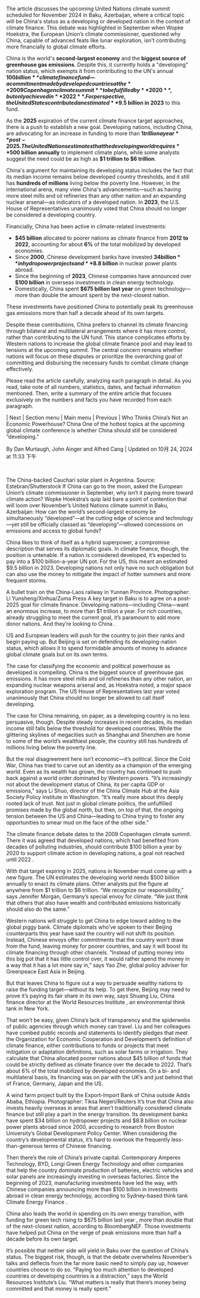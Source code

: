 The article discusses the upcoming United Nations climate summit scheduled for November 2024 in Baku, Azerbaijan, where a critical topic will be China's status as a developing or developed nation in the context of climate finance. This debate was highlighted in September when Wopke Hoekstra, the European Union’s climate commissioner, questioned why China, capable of advanced feats like lunar exploration, isn't contributing more financially to global climate efforts.  
   
China is the world's **second-largest economy** and the **biggest source of greenhouse gas emissions**. Despite this, it currently holds a "developing" nation status, which exempts it from contributing to the UN's annual **$100 billion** climate finance fund—a commitment made by developed countries at the **2009 Copenhagen climate summit** to be fulfilled by **2020**, but only achieved in **2022**. For perspective, the United States contributed an estimated **$9.5 billion in 2023** to this fund.  
   
As the **2025** expiration of the current climate finance target approaches, there is a push to establish a new goal. Developing nations, including China, are advocating for an increase in funding to more than **$1 trillion a year** post-2025. The United Nations estimates that the developing world requires **$500 billion annually** to implement climate plans, while some analysts suggest the need could be as high as **$1 trillion to $6 trillion**.  
   
China's argument for maintaining its developing status includes the fact that its median income remains below developed country thresholds, and it still has **hundreds of millions** living below the poverty line. However, in the international arena, many view China's advancements—such as having more steel mills and oil refineries than any other nation and an expanding nuclear arsenal—as indicators of a developed nation. In **2023**, the U.S. House of Representatives unanimously voted that China should no longer be considered a developing country.  
   
Financially, China has been active in climate-related investments:  
   
- **$45 billion** allocated to poorer nations as climate finance from **2012 to 2022**, accounting for about **6%** of the total mobilized by developed economies.  
- Since **2000**, Chinese development banks have invested **$34 billion** in hydropower projects and **$8.8 billion** in nuclear power plants abroad.  
- Since the beginning of **2023**, Chinese companies have announced over **$100 billion** in overseas investments in clean energy technology.  
- Domestically, China spent **$675 billion last year** on green technology—more than double the amount spent by the next-closest nation.  
   
These investments have positioned China to potentially peak its greenhouse gas emissions more than half a decade ahead of its own targets.  
   
Despite these contributions, China prefers to channel its climate financing through bilateral and multilateral arrangements where it has more control, rather than contributing to the UN fund. This stance complicates efforts by Western nations to increase the global climate finance pool and may lead to tensions at the upcoming summit. The central concern remains whether nations will focus on these disputes or prioritize the overarching goal of committing and disbursing the necessary funds to combat climate change effectively.



Please read the article carefully, analyzing each paragraph in detail. As you read, take note of all numbers, statistics, dates, and factual information mentioned. Then, write a summary of the entire article that focuses exclusively on the numbers and facts you have recorded from each paragraph.


| Next | Section menu | Main menu | Previous |
Who Thinks China’s Not an Economic Powerhouse? China
One of the hottest topics at the upcoming global climate conference is whether China should still be considered “developing.”

By Dan Murtaugh, John Ainger and Alfred Cang | Updated on 10月 24, 2024 at 11:33 下午

 


The China-backed Cauchari solar plant in Argentina. Source: Estebran/Shutterstock
If China can go to the moon, asked the European Union’s climate commissioner in September, why isn’t it paying more toward climate action? Wopke Hoekstra’s quip laid bare a point of contention that will loom over November’s United Nations climate summit in Baku, Azerbaijan: How can the world’s second-largest economy be simultaneously “developed”—at the cutting edge of science and technology—yet still be officially classed as “developing”—allowed concessions on emissions and access to global funds?

China likes to think of itself as a hybrid superpower, a compromise description that serves its diplomatic goals. In climate finance, though, the position is untenable. If a nation is considered developed, it’s expected to pay into a $100 billion-a-year UN pot. For the US, this meant an estimated $9.5 billion in 2023. Developing nations not only have no such obligation but can also use the money to mitigate the impact of hotter summers and more frequent storms.


A bullet train on the China-Laos railway in Yunnan Province.
Photographer: Li Yunsheng/Xinhua/Zuma Press
A key target in Baku is to agree on a post-2025 goal for climate finance. Developing nations—including China—want an enormous increase, to more than $1 trillion a year. For rich countries, already struggling to meet the current goal, it’s paramount to add more donor nations. And they’re looking to China .

US and European leaders will push for the country to join their ranks and begin paying up. But Beijing is set on defending its developing-nation status, which allows it to spend formidable amounts of money to advance global climate goals but on its own terms.

The case for classifying the economic and political powerhouse as developed is compelling. China is the biggest source of greenhouse gas emissions. It has more steel mills and oil refineries than any other nation, an expanding nuclear weapons arsenal and, as Hoekstra noted, a major space exploration program. The US House of Representatives last year voted unanimously that China should no longer be allowed to call itself developing.

The case for China remaining, on paper, as a developing country is no less persuasive, though. Despite steady increases in recent decades, its median income still falls below the threshold for developed countries. While the glittering skylines of megacities such as Shanghai and Shenzhen are home to some of the world’s wealthiest people, the country still has hundreds of millions living below the poverty line.

But the real disagreement here isn’t economic—it’s political. Since the Cold War, China has tried to carve out an identity as a champion of the emerging world. Even as its wealth has grown, the country has continued to push back against a world order dominated by Western powers. “It’s increasingly not about the development status of China, its per capita GDP or emissions,” says Li Shuo, director of the China Climate Hub at the Asia Society Policy Institute in Washington. “It’s really more about this deeply rooted lack of trust. Not just in global climate politics, the unfulfilled promises made by the global north, but then, on top of that, the ongoing tension between the US and China—leading to China trying to foster any opportunities to smear mud on the face of the other side.”


The climate finance debate dates to the 2009 Copenhagen climate summit. There it was agreed that developed nations, which had benefited from decades of polluting industries, should contribute $100 billion a year by 2020 to support climate action in developing nations, a goal not reached until 2022 .

With that target expiring in 2025, nations in November must come up with a new figure. The UN estimates the developing world needs $500 billion annually to enact its climate plans. Other analysts put the figure at anywhere from $1 trillion to $6 trillion. “We recognize our responsibility,” says Jennifer Morgan, Germany’s special envoy for climate. “We just think that others that also have wealth and contributed emissions historically should also do the same.”

Western nations will struggle to get China to edge toward adding to the global piggy bank. Climate diplomats who’ve spoken to their Beijing counterparts this year have said the country will not shift its position. Instead, Chinese envoys offer commitments that the country won’t draw from the fund, leaving money for poorer countries, and say it will boost its climate financing through other channels. “Instead of putting money into this big pot that it has little control over, it would rather spend the money in a way that it has a lot more say in,” says Yao Zhe, global policy adviser for Greenpeace East Asia in Beijing.

But that leaves China to figure out a way to persuade wealthy nations to raise the funding target—without its help. To get there, Beijing may need to prove it’s paying its fair share in its own way, says Shuang Liu, China finance director at the World Resources Institute , an environmental think tank in New York.

That won’t be easy, given China’s lack of transparency and the spiderwebs of public agencies through which money can travel. Liu and her colleagues have combed public records and statements to identify pledges that meet the Organization for Economic Cooperation and Development’s definition of climate finance, either contributions to funds or projects that meet mitigation or adaptation definitions, such as solar farms or irrigation. They calculate that China allocated poorer nations about $45 billion of funds that could be strictly defined as climate finance over the decade to 2022. That’s about 6% of the total mobilized by developed economies. On a bi- and multilateral basis, its financing was on par with the UK’s and just behind that of France, Germany, Japan and the US.


A wind farm project built by the Export-Import Bank of China outside Addis Ababa, Ethiopia.
Photographer: Tiksa Negeri/Reuters
It’s true that China also invests heavily overseas in areas that aren’t traditionally considered climate finance but still play a part in the energy transition. Its development banks have spent $34 billion on hydropower projects and $8.8 billion on nuclear power plants abroad since 2000, according to research from Boston University’s Global Development Policy Center. When considering the country’s developmental status, it’s hard to overlook the frequently less-than-generous terms of Chinese financing.

Then there’s the role of China’s private capital. Contemporary Amperex Technology, BYD, Longi Green Energy Technology and other companies that help the country dominate production of batteries, electric vehicles and solar panels are increasingly investing in overseas factories. Since the beginning of 2023, manufacturing investments have led the way, with Chinese companies announcing more than $100 billion in investments abroad in clean energy technology, according to Sydney-based think tank Climate Energy Finance .

China also leads the world in spending on its own energy transition, with funding for green tech rising to $675 billion last year , more than double that of the next-closest nation, according to BloombergNEF. Those investments have helped put China on the verge of peak emissions more than half a decade before its own target.

It’s possible that neither side will yield in Baku over the question of China’s status. The biggest risk, though, is that the debate overwhelms November’s talks and deflects from the far more basic need to simply pay up, however countries choose to do so. “Paying too much attention to developed countries or developing countries is a distraction,” says the World Resources Institute’s Liu. “What matters is really that there’s money being committed and that money is really spent.”
